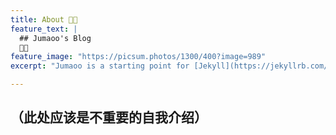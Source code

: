 ```yaml
---
title: About 🍊🐱
feature_text: |
  ## Jumaoo's Blog
  🍊🐱
feature_image: "https://picsum.photos/1300/400?image=989"
excerpt: "Jumaoo is a starting point for [Jekyll](https://jekyllrb.com/) projects. Rather than starting from scratch, this boilerplate is designed to get the ball rolling immediately. Install it, configure it, tweak it, push it."

---
```






<!-- more-->

## （此处应该是不重要的自我介绍）